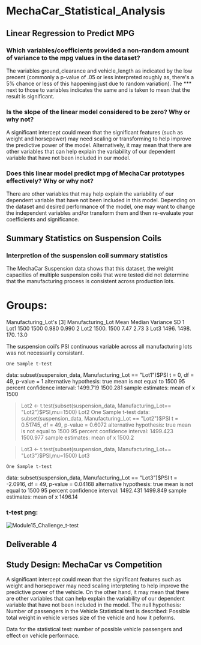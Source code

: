 # MechaCar_Statistical_Analysis

## Linear Regression to Predict MPG

### Which variables/coefficients provided a non-random amount of variance to the mpg values in the dataset?
The variables ground_clearance and vehicle_length as indicated by the low precent (commonly a p-value of .05 or less interpreted roughly as, there's a 5% chance or less of this happening just due to random variation). The *** next to those to variables indicates the same and is taken to mean that the result is significant.

### Is the slope of the linear model considered to be zero? Why or why not?
A significant intercept could mean that the significant features (such as weight and horsepower) may need scaling or transforming to help improve the predictive power of the model. Alternatively, it may mean that there are other variables that can help explain the variability of our dependent variable that have not been included in our model.

### Does this linear model predict mpg of MechaCar prototypes effectively? Why or why not?
There are other variables that may help explain the variability of our dependent variable that have not been included in this model. Depending on the dataset and desired performance of the model, one may want to change the independent variables and/or transform them and then re-evaluate your coefficients and significance.

## Summary Statistics on Suspension Coils

### Interpretion of the suspension coil summary statistics
The MechaCar Suspension data shows that this dataset, the weight capacities of multiple suspension coils that were tested did not determine that
the manufacturing process is consistent across production lots.

# Groups:
Manufacturing_Lot's [3]
  Manufacturing_Lot  Mean Median Variance     SD
  <chr>             <dbl>  <dbl>    <dbl>  <dbl>
1 Lot1              1500   1500     0.980  0.990
2 Lot2              1500.  1500     7.47   2.73
3 Lot3              1496.  1498.  170.    13.0
>
The suspension coil’s PSI continuous variable across all manufacturing lots was not necessarily consistant.
	
	One Sample t-test
	
data:  subset(suspension_data, Manufacturing_Lot == "Lot1")$PSI
t = 0, df = 49, p-value = 1
alternative hypothesis: true mean is not equal to 1500
95 percent confidence interval:
 1499.719 1500.281
sample estimates:
mean of x
     1500
	
> Lot2 <- t.test(subset(suspension_data, Manufacturing_Lot== "Lot2")$PSI,mu=1500)
> Lot2
	One Sample t-test
data:  subset(suspension_data, Manufacturing_Lot == "Lot2")$PSI
t = 0.51745, df = 49, p-value = 0.6072
alternative hypothesis: true mean is not equal to 1500
95 percent confidence interval:
 1499.423 1500.977
sample estimates:
mean of x
   1500.2
	
> Lot3 <- t.test(subset(suspension_data, Manufacturing_Lot== "Lot3")$PSI,mu=1500)
> Lot3
	
	One Sample t-test
data:  subset(suspension_data, Manufacturing_Lot == "Lot3")$PSI
t = -2.0916, df = 49, p-value = 0.04168
alternative hypothesis: true mean is not equal to 1500
95 percent confidence interval:
 1492.431 1499.849
sample estimates:
mean of x 
  1496.14 

### t-test png:
	
![Module15_Challenge_t-test](https://user-images.githubusercontent.com/83566868/130724944-9d3d4d54-e948-4402-81c1-32d2c1b97e5d.png)


## Deliverable 4
## Study Design: MechaCar vs Competition
	
A significant intercept could mean that the significant features such as weight and horsepower may need scaling interpteting to help improve the predictive power of the vehicle. On the other hand, it may mean that there are other variables that can help explain the variability of our dependent variable that have not been included in the model. The null hypothesis: Number of passengers in the Vehicle Statistical test is described: Possible total weight in vehicle verses size of the vehicle and how it peforms. 

Data for the statistical test: number of possible vehicle passengers and effect on vehicle performace.
